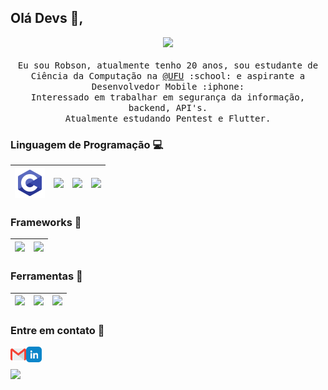 ## Olá Devs :wave:, 
<p align="center">
  <samp>
  <img src="https://octodex.github.com/images/codercat.jpg" width=200>
<br><br>
    Eu sou Robson, atualmente tenho 20 anos, sou estudante de Ciência da Computação na <a href="http://www.ufu.br/">@UFU</a> :school: e aspirante a Desenvolvedor Mobile :iphone: </a> <br>Interessado em trabalhar em segurança da informação, backend, API's.
    <br>Atualmente estudando Pentest e Flutter.
  </samp>
</p>


### Linguagem de Programação :computer:
|<img src="https://raw.githubusercontent.com/Robsonvieira26/Robsonvieira26/master/src/c.png">|<img src="https://github.com/Robsonvieira26/Robsonvieira26/tree/master/src/python.png">|<img src="https://github.com/Robsonvieira26/Robsonvieira26/tree/master/src/Dart.png" width=48>|<img src="https://github.com/Robsonvieira26/Robsonvieira26/tree/master/src/Haskell.png" width=48>|
|:---:|:---:|:---:|:---:|

### Frameworks :wrench:
|<img src="https://github.com/Robsonvieira26/Robsonvieira26/tree/master/src/Frameworks/flutter.png">|<img src="https://github.com/Robsonvieira26/Robsonvieira26/tree/master/src/Frameworks/ionic.png">|
|:---:|:---:|

### Ferramentas :rocket:
|<img src="https://github.com/Robsonvieira26/Robsonvieira26/tree/master/src/tools/github.png">|<img src="https://github.com/Robsonvieira26/Robsonvieira26/tree/master/src/tools/visualstudio.png">|<img src="https://github.com/Robsonvieira26/Robsonvieira26/tree/master/src/tools/linux.png">|
|:---:|:---:|:---:|

### Entre em contato :speech_balloon:

<a href="mailto:robsonroberto99@gmail.com?Subject=Contato%20do%Github"><img align="left" alt="Email de Robson" width="25px" src="./src/contact/gmail.png" /></a> <a href="https://www.linkedin.com/in/robson-vieira-a1ba951a7/"><img align="left" alt="Linkedin de Robson" width="25px" src="./src/contact/linkedin.png"/></a>
<br><br>
<img align="center" src="https://octodex.github.com/images/nyantocat.gif" width=150>
